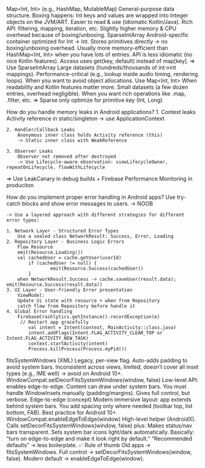Map<Int, Int> (e.g., HashMap, MutableMap)
 	General-purpose data structure.
 	Boxing happens: Int keys and values are wrapped into Integer objects on the JVM/ART.
 	Easier to read & use (idiomatic Kotlin/Java).
 	Rich API: filtering, mapping, iteration, etc.
 	Slightly higher memory & CPU overhead because of boxing/unboxing.
SparseIntArray
 	Android-specific container optimized for Int → Int.
 	Stores primitives directly → no boxing/unboxing overhead.
 	Usually more memory-efficient than HashMap<Int, Int> when you have lots of entries.
 	API is less idiomatic (no nice Kotlin features).
 	Access uses get(key, default) instead of map[key].
=> Use SparseIntArray
 	Large datasets (hundreds/thousands of int→int mappings).
 	Performance-critical (e.g., lookup inside audio timing, rendering loops).
 	When you want to avoid object allocations.
 Use Map<Int, Int>
 	When readability and Kotlin features matter more.
 	Small datasets (a few dozen entries, overhead negligible).
 	When you want rich operations like .map, .filter, etc.
=> Sparse only optimize for primitive key (Int, Long)

How do you handle memory leaks in Android applications?	
	1. Context leaks
		Activity reference in static/singleton
		-> use ApplicationContext

	2. Handler/Callback Leaks
		Anonymous inner class holds Activity reference (this)
		-> Static inner class with WeakReference
	
	3. Observer Leaks
		Observer not removed after destroyed
		-> Use Lifecycle-aware observation: viewLifecycleOwner, repeatOnLifecycle, flowWithLifecycle

=> Use LeakCanary in debug builds + Firebase Performance Monitoring in produciton

How do you implement proper error handling in Android apps?
	Use try-catch blocks and show error messages to users. -> NOOB 

	-> Use a layered approach with different strategies for different error types:

	1. Network Layer - Structured Error Types
		Use a sealed class NetworkResult: Success, Error, Loading
	2. Repository Layer - Business Logic Errors
		Flow Resource 
		emit(Resource.Loading())
		val cachedUser = cache.getUser(userId)
        	if (cachedUser != null) {
            		emit(Resource.Success(cachedUser))
        	}
		when NetworkResult.Success -> cache.saveUser(result.data); emit(Resource.Success(result.data))
	3. UI Layer - User-friendly Error presentation
		ViewModel:
		Update Ui state with resource + when from Repository
		catch flow from Repository before handle it
	4. Global Error handling
		FirebaseCrashlytics.getInstance().recordException(e)
		 // Restart app gracefully
        	val intent = Intent(context, MainActivity::class.java)
        	intent.addFlags(Intent.FLAG_ACTIVITY_CLEAR_TOP or Intent.FLAG_ACTIVITY_NEW_TASK)
        	context.startActivity(intent)
        	Process.killProcess(Process.myPid())


fitsSystemWindows (XML)
	Legacy, per-view flag.
	Auto-adds padding to avoid system bars.
	Inconsistent across views, limited, doesn’t cover all inset types (e.g., IME well) → avoid on Android 10+.
WindowCompat.setDecorFitsSystemWindows(window, false)
	Low-level API: enables edge-to-edge.
	Content can draw under system bars.
	You must handle WindowInsets manually (padding/margins).
	Gives full control, but verbose.
Edge-to-edge (concept)
	Modern immersive layout: app extends behind system bars.
	You add spacing only where needed (toolbar top, list bottom, FAB).
	Best practice for Android 10+.
WindowCompat.enableEdgeToEdge(window)
	High-level helper (AndroidX).
	Calls setDecorFitsSystemWindows(window, false) plus:
	Makes status/nav bars transparent.
	Sets system bar icons light/dark automatically.
	Basically: “turn on edge-to-edge and make it look right by default.”
	“Recommended defaults” → less boilerplate.
✅ Rule of thumb
	Old apps → fitsSystemWindows.
	Full control → setDecorFitsSystemWindows(window, false).
	Modern default → enableEdgeToEdge(window).
